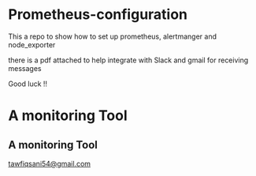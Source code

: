 # Prometheus-configuration
This a repo to show how to set up prometheus, alertmanger and node_exporter 

there is a pdf attached to help integrate with Slack and gmail for receiving messages 

Good luck !! 

#  A monitoring Tool 
## A monitoring Tool
<tawfiqsani54@gmail.com>
